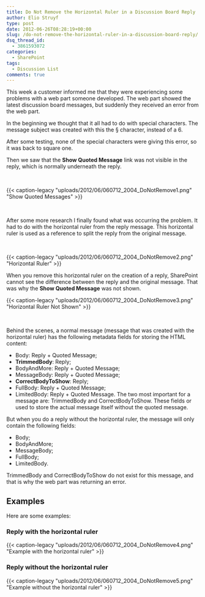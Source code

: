 ```yaml
---
title: Do Not Remove the Horizontal Ruler in a Discussion Board Reply
author: Elio Struyf
type: post
date: 2012-06-26T08:28:19+00:00
slug: /do-not-remove-the-horizontal-ruler-in-a-discussion-board-reply/
dsq_thread_id:
  - 3861593072
categories:
  - SharePoint
tags:
  - Discussion List
comments: true
---
```


This week a customer informed me that they were experiencing some problems with a web part someone developed. The web part showed the latest discussion board messages, but suddenly they received an error from the web part.

In the beginning we thought that it all had to do with special characters. The message subject was created with this the § character, instead of a 6.

After some testing, none of the special characters were giving this error, so it was back to square one.

Then we saw that the **Show Quoted Message** link was not visible in the reply, which is normally underneath the reply.

&nbsp;

{{< caption-legacy "uploads/2012/06/060712_2004_DoNotRemove1.png" "Show Quoted Messages" >}}

&nbsp;

After some more research I finally found what was occurring the problem. It had to do with the horizontal ruler from the reply message. This horizontal ruler is used as a reference to split the reply from the original message.

&nbsp;

{{< caption-legacy "uploads/2012/06/060712_2004_DoNotRemove2.png" "Horizontal Ruler" >}}

When you remove this horizontal ruler on the creation of a reply, SharePoint cannot see the difference between the reply and the original message. That was why the **Show Quoted Message** was not shown.

{{< caption-legacy "uploads/2012/06/060712_2004_DoNotRemove3.png" "Horizontal Ruler Not Shown" >}}

&nbsp;

Behind the scenes, a normal message (message that was created with the horizontal ruler) has the following metadata fields for storing the HTML content:

*   Body: Reply + Quoted Message;
*   **TrimmedBody**: Reply;
*   BodyAndMore: Reply + Quoted Message;
*   MessageBody: Reply + Quoted Message;
*   **CorrectBodyToShow**: Reply;
*   FullBody: Reply + Quoted Message;
*   LimitedBody: Reply + Quoted Message.
The two most important for a message are: TrimmedBody and CorrectBodyToShow. These fields or used to store the actual message itself without the quoted message.

But when you do a reply without the horizontal ruler, the message will only contain the following fields:

*   Body;
*   BodyAndMore;
*   MessageBody;
*   FullBody;
*   LimitedBody.

TrimmedBody and CorrectBodyToShow do not exist for this message, and that is why the web part was returning an error.

## Examples

Here are some examples:

### Reply with the horizontal ruler

{{< caption-legacy "uploads/2012/06/060712_2004_DoNotRemove4.png" "Example with the horizontal ruler" >}}

### Reply without the horizontal ruler

{{< caption-legacy "uploads/2012/06/060712_2004_DoNotRemove5.png" "Example without the horizontal ruler" >}}